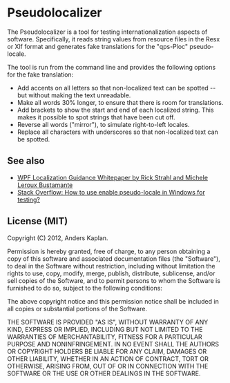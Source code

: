 Pseudolocalizer
===============
The Pseudolocalizer is a tool for testing internationalization aspects of software. Specifically, it reads string values from resource files in the Resx or Xlf format and generates fake translations for the "qps-Ploc" pseudo-locale.

The tool is run from the command line and provides the following options for the fake translation:

- Add accents on all letters so that non-localized text can be spotted -- but without making the text unreadable.
- Make all words 30% longer, to ensure that there is room for translations.
- Add brackets to show the start and end of each localized string.
  This makes it possible to spot strings that have been cut off.
- Reverse all words ("mirror"), to simulate right-to-left locales.
- Replace all characters with underscores so that non-localized text can be spotted.

See also
--------
- [WPF Localization Guidance Whitepaper by Rick Strahl and Michele Leroux Bustamante](https://archive.codeplex.com/?p=wpflocalization)
- [Stack Overflow: How to use enable pseudo-locale in Windows for testing?](https://stackoverflow.com/questions/7042920/how-to-use-enable-pseudo-locale-in-windows-for-testing/)

License (MIT)
-------------
Copyright (C) 2012, Anders Kaplan.

Permission is hereby granted, free of charge, to any person obtaining a copy of this software and associated documentation files (the "Software"), to deal in the Software without restriction, 
including without limitation the rights to use, copy, modify, merge, publish, distribute, sublicense, and/or sell copies of the Software, and to permit persons to whom the Software is furnished 
to do so, subject to the following conditions:

The above copyright notice and this permission notice shall be included in all copies or substantial portions of the Software.

THE SOFTWARE IS PROVIDED "AS IS", WITHOUT WARRANTY OF ANY KIND, EXPRESS OR IMPLIED, INCLUDING BUT NOT LIMITED TO THE WARRANTIES OF MERCHANTABILITY, FITNESS FOR A PARTICULAR PURPOSE AND NONINFRINGEMENT. 
IN NO EVENT SHALL THE AUTHORS OR COPYRIGHT HOLDERS BE LIABLE FOR ANY CLAIM, DAMAGES OR OTHER LIABILITY, WHETHER IN AN ACTION OF CONTRACT, TORT OR OTHERWISE, ARISING FROM, OUT OF OR IN CONNECTION WITH 
THE SOFTWARE OR THE USE OR OTHER DEALINGS IN THE SOFTWARE.
